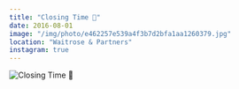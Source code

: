 ```yaml
---
title: "Closing Time 🌙"
date: 2016-08-01
image: "/img/photo/e462257e539a4f3b7d2bfa1aa1260379.jpg"
location: "Waitrose & Partners"
instagram: true
---
```


![Closing Time 🌙](/img/photo/e462257e539a4f3b7d2bfa1aa1260379.jpg)
